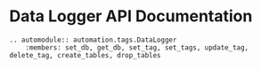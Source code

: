 # Data Logger API Documentation

```{eval-rst}
.. automodule:: automation.tags.DataLogger
    :members: set_db, get_db, set_tag, set_tags, update_tag, delete_tag, create_tables, drop_tables
    
